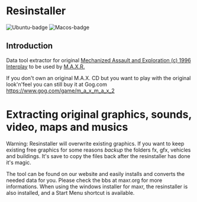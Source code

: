 # Resinstaller

![Ubuntu-badge](https://github.com/MAX-Reloaded/resinstaller/workflows/ubuntu/badge.svg)
![Macos-badge](https://github.com/MAX-Reloaded/resinstaller/workflows/macos/badge.svg)

## Introduction

Data tool extractor for original [Mechanized Assault and Exploration (c) 1996 Interplay](https://en.wikipedia.org/wiki/Mechanized_Assault_%26_Exploration) to be used by [M.A.X.R.](https://github.com/MAX-Reloaded/maxr)

If you don't own an original M.A.X. CD but you want to play with the original look'n'feel you can still buy it at Gog.com
https://www.gog.com/game/m_a_x_m_a_x_2

# Extracting original graphics, sounds, video, maps and musics

Warning: Resinstaller will overwrite existing graphics. If you want to
keep existing free graphics for some reasons *backup* the folders fx,
gfx, vehicles and buildings. It's save to copy the files back after the
resinstaller has done it's magic.


The tool can be found on our website and easily installs and converts
the needed data for you. Please check the bbs at maxr.org for more
informations. When using the windows installer for maxr, the resinstaller
is also installed, and a Start Menu shortcut is available.

